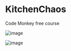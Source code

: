 # KitchenChaos
Code Monkey free course

![image](https://user-images.githubusercontent.com/97307361/235288217-886fbfdc-1107-4a98-a4fc-dae53b09232a.png)

![image](https://user-images.githubusercontent.com/97307361/235288184-9455cf3e-1c26-483b-9c7e-17aa6d115cb0.png)
